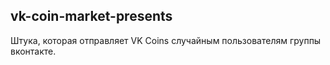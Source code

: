 ## vk-coin-market-presents
Штука, которая отправляет VK Coins случайным пользователям группы вконтакте.